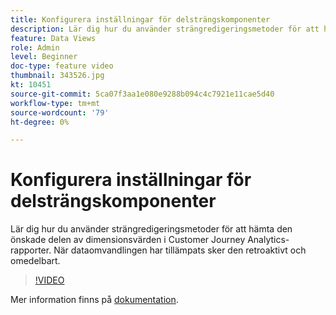 ```yaml
---
title: Konfigurera inställningar för delsträngskomponenter
description: Lär dig hur du använder strängredigeringsmetoder för att hämta den önskade delen av dimensionsvärden i Customer Journey Analytics-rapporter. När dataomvandlingen har tillämpats sker den retroaktivt och omedelbart.
feature: Data Views
role: Admin
level: Beginner
doc-type: feature video
thumbnail: 343526.jpg
kt: 10451
source-git-commit: 5ca07f3aa1e080e9288b094c4c7921e11cae5d40
workflow-type: tm+mt
source-wordcount: '79'
ht-degree: 0%

---
```



# Konfigurera inställningar för delsträngskomponenter

Lär dig hur du använder strängredigeringsmetoder för att hämta den önskade delen av dimensionsvärden i Customer Journey Analytics-rapporter. När dataomvandlingen har tillämpats sker den retroaktivt och omedelbart.

>[!VIDEO](https://video.tv.adobe.com/v/343526/?quality=12&learn=on)

Mer information finns på [dokumentation](https://experienceleague.adobe.com/docs/analytics-platform/using/cja-dataviews/component-settings/substring.html).